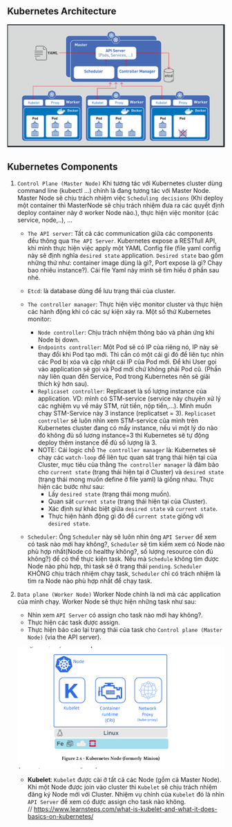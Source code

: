 ## Kubernetes Architecture

![](images/2022-05-29_23-27.png)

## Kubernetes Components

1. `Control Plane (Master Node)`
   Khi tương tác với Kubernetes cluster dùng command line (kubectl ...) chính là đang tương tác với Master Node. Master Node sẽ chịu trách nhiệm việc `Scheduling decisions` (Khi deploy một container thì MasterNode sẽ chịu trách nhiệm đưa ra các quyết định deploy container này ở worker Node nào.), thực hiện việc monitor (các service, node,..), ...
   * `The API server`: Tất cả các communication giữa các components đều thông qua `The API Server`. Kubernetes expose a RESTfull API, khi mình thực hiện việc apply một YAML Config file (file yaml config này sẽ định nghĩa `desired state` application. `Desired state` bao gồm những thứ như: container image dùng là gì?, Port expose là gì? Chạy bao nhiêu instance?). Cái file Yaml này mình sẽ tìm hiểu ở phần sau nhé.
   * `Etcd`: là database dùng để lưu trạng thái của cluster.
   * `The controller manager`: Thực hiện việc monitor cluster và thực hiện các hành động khi có các sự kiện xảy ra. Một số thứ Kubernetes monitor:

     * `Node controller`: Chịu trách nhiệm thông báo và phản ứng khi Node bị down.
     * `Endpoints controller`: Một Pod sẽ có IP của riêng nó, IP này sẽ thay đổi khi Pod tạo mới. Thì cần có một cái gì đó để liên tục nhìn các Pod bị xóa và cập nhật cái IP của Pod mới. Để khi User gọi vào application sẽ gọi và Pod mới chứ không phải Pod cũ. (Phần này liên quan đến Service, Pod trong Kubernetes nên sẽ giải thích kỹ hơn sau).
     * `Replicaset controller`: Replicaset là số lượng instance của application. VD: mình có STM-service (service này chuyên xử lý các nghiệm vụ về máy STM, rút tiền, nộp tiền,...). Mình muốn chạy STM-Service này 3 instance (replicatset = 3). `Replicaset controller` sẽ luôn nhìn xem STM-service của mình trên Kubernetes cluster đang có mấy instance, nếu vì một lý do nào đó không đủ số lương instance=3 thì Kubernetes sẽ tự động deploy thêm instance để đủ số lượng là 3.
     * NOTE: Cái logic chỗ `The controller manager` là: Kubernetes sẽ chạy các `watch-loop` để liên tục quan sát trạng thái hiện tại của Cluster, mục tiêu của thằng `The controller manager` là đảm bảo cho `current state` (trạng thái hiện tại ở Cluster) và `desired state` (trạng thái mong muốn define ở file yaml) là giống nhau. Thực hiện các bước như sau:
       * Lấy `desired state` (trạng thái mong muốn).
       * Quan sát `current state` (trạng thái hiện tại của Cluster).
       * Xác định sự khác biệt giữa `desired state` và `current state`.
       * Thực hiện hành động gì đó để `current state` giống với `desired state`.
   * `Scheduler`: Ông `Scheduler` này sẽ luôn nhìn ông `API Server` để xem có task nào mới hay không?, `Scheduler` sẽ tìm kiếm xem có Node nào phù hợp nhất(Node có healthy không?, số lượng resource còn đủ không?) để có thể thực kiện task. Nếu mà `Schedule` không tìm được Node nào phù hợp, thì task sẽ ở trạng thái `pending`. `Scheduler` KHÔNG chịu trách nhiệm chạy task, `Scheduler` chỉ có trách nhiệm là tìm ra Node nào phù hợp nhất để chạy task.
2. `Data plane (Worker Node)`
   Worker Node chính là nơi mà các application của mình chạy. Worker Node sẽ thực hiện những task như sau:

   * Nhìn xem `API Server` có assign cho task nào mới hay không?.
   * Thực hiện các task được assign.
   * Thực hiện báo cáo lại trạng thái của task cho `Control plane (Master Node)` (via the API server).

   ![](images/2022-06-11_22-57.png)

   * **Kubelet**: `Kubelet` được cài ở tất cả các Node (gồm cả Master Node). Khi một Node được join vào cluster thì `Kubelet` sẽ chịu trách nhiệm đăng ký Node mới với Cluster. Nhiệm vụ chính của `Kubelet` đó là nhìn `API Server` để xem có được assign cho task nào không.  
   // https://www.learnsteps.com/what-is-kubelet-and-what-it-does-basics-on-kubernetes/